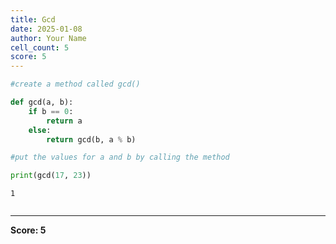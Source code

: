 ```yaml
---
title: Gcd
date: 2025-01-08
author: Your Name
cell_count: 5
score: 5
---
```


```python
#create a method called gcd()
```


```python
def gcd(a, b):
    if b == 0:  
        return a
    else:
        return gcd(b, a % b)
```


```python
#put the values for a and b by calling the method
```


```python
print(gcd(17, 23))
```

    1



```python

```


---
**Score: 5**
